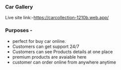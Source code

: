 ### Car Gallery

Live site link:-https://carcollection-1210b.web.app/

### Purposes -


- perfect for buy car online.
- Customers can get support 24/7
- Customers can see Products details at one place
- premium products are avaiable here
- customer can order online from anywhere anytime